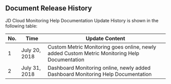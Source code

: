 ## Document Release History

JD Cloud Monitoring Help Documentation Update History is shown in the following table:

No.|Time|Update Content
---|---|---
 1 |July 20, 2018|Custom Metric Monitoring goes online, newly added Custom Metric Monitoring Help Documentation
 2 |July 31, 2018|Dashboard Monitoring online, newly added Dashboard Monitoring Help Documentation

